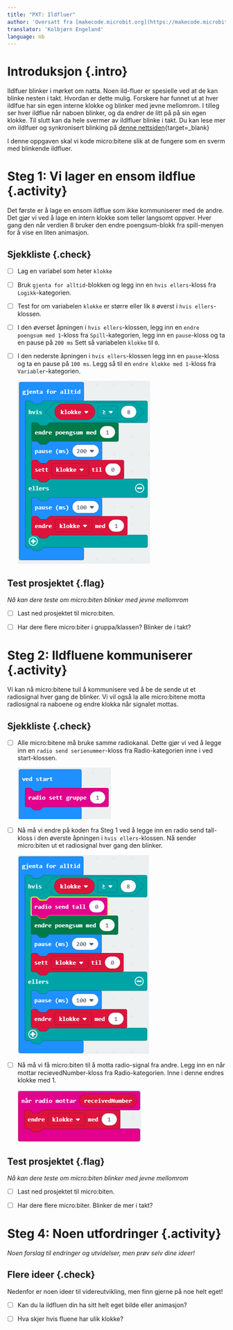 ```yaml
---
title: "PXT: Ildfluer"
author: 'Oversatt fra [makecode.microbit.org](https://makecode.microbit.org/projects/fireflies)'
translator: 'Kolbjørn Engeland'
language: nb
---
```



# Introduksjon {.intro} 

Ildlfuer blinker i mørket om
natta. Noen ild-fluer er spesielle ved at de kan blinke nesten i takt. 
Hvordan er dette mulig. Forskere har funnet ut at hver ildlfue har sin egen interne
 klokke og blinker med jevne mellomrom. I tilleg ser hver ildflue når naboen blinker, 
 og da endrer de litt på på sin egen klokke. Til slutt kan da hele svermer av ildlfluer 
 blinke i takt. Du kan lese mer om ildlfuer og synkronisert blinking på 
 [denne nettsiden](http://ncase.me/fireflies/){target=_blank}

I denne oppgaven skal vi kode micro:bitene slik at de fungere som en sverm med blinkende 
ildfluer. 


# Steg 1: Vi lager en ensom ildflue {.activity}

Det første er å lage en ensom ildflue som ikke kommuniserer med de andre. 
Det gjør vi ved å lage en intern klokke som teller langsomt oppver. 
Hver gang den når verdien 8 
bruker den endre poengsum-blokk fra spill-menyen for å vise en liten animasjon. 


## Sjekkliste {.check}

- [ ] Lag en variabel som heter `klokke`

- [ ] Bruk `gjenta for alltid`-blokken og legg inn en `hvis ellers`-kloss 
fra `Logikk`-kategorien. 

- [ ] Test for om variabelen `klokke` er større eller lik `8` øverst i 
`hvis ellers`-klossen. 

- [ ] I den øverset åpningen i `hvis ellers`-klossen, legg inn en 
`endre poengsum med 1`-kloss fra `Spill`-kategorien, legg inn en 
`pause`-kloss og ta en pause på `200 ms` Sett så variabelen 
`klokke` til `0`. 

- [ ] I den nederste åpningen i `hvis ellers`-klossen legg inn en 
`pause`-kloss og ta en pause på `100 ms`. Legg så til en 
`endre klokke med 1`-kloss fra `Variabler`-kategorien.

	![Bilde av kode for ensom flue](ensom_flue.png)


## Test prosjektet {.flag}

*Nå kan dere teste om micro:biten blinker med jevne mellomrom*

- [ ] Last ned prosjektet til micro:biten.

- [ ] Har dere flere micro:biter i gruppa/klassen? Blinker de i takt?


# Steg 2: Ildfluene kommuniserer {.activity}

Vi kan nå micro:bitene tuil å kommunisere ved å be de sende ut et radiosignal hver gang 
de blinker. Vi vil også la alle micro:bitene motta radiosignal ra naboene og 
endre klokka når signalet mottas.


## Sjekkliste {.check}

- [ ] Alle micro:bitene må bruke samme radiokanal. Dette gjør vi ved å
legge inn en `radio send serienummer`-kloss fra Radio-kategorien inne i ved start-klossen.

	![Bilde av kode for start-klossen](start.png)

- [ ] Nå må vi endre på koden fra Steg 1 ved å legge inn en radio send tall-kloss i den
øverste åpningen i `hvis ellers`-klossen. Nå sender micro:biten ut et radiosignal hver gang
den blinker.

	![Bilde av kode for sosial flue](sosial_flue.png)

- [ ] Nå må vi få micro:biten til å motta radio-signal fra andre. Legg inn en
når mottar recievedNumber-kloss fra Radio-kategorien. Inne i denne endres klokke med 1.

	![Bilde av kode for radiomottak](radiomottak.png)

## Test prosjektet {.flag}

*Nå kan dere teste om micro:biten blinker med jevne mellomrom*

- [ ] Last ned prosjektet til micro:biten.

- [ ] Har dere flere micro:biter. Blinker de mer i takt?


# Steg 4: Noen utfordringer {.activity}

*Noen forslag til endringer og utvidelser, men prøv selv dine ideer!*

## Flere ideer {.check}

Nedenfor er noen 
ideer til videreutvikling, men finn gjerne på noe helt eget!

- [ ] Kan du la ildfluen din ha sitt helt eget bilde eller animasjon?

- [ ] Hva skjer hvis fluene har ulik klokke?
